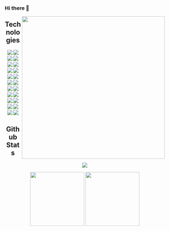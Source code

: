 ### Hi there 👋

<!--
**ZoDSeR97/ZoDSeR97** is a ✨ _special_ ✨ repository because its `README.md` (this file) appears on your GitHub profile.

Here are some ideas to get you started:

- 🔭 I’m currently working on ...
- 🌱 I’m currently learning ...
- 👯 I’m looking to collaborate on ...
- 🤔 I’m looking for help with ...
- 💬 Ask me about ...
- 📫 How to reach me: ...
- 😄 Pronouns: ...
- ⚡ Fun fact: ...
-->
<img align="right" src="https://media.giphy.com/media/84SFZf1BKgzeny1WxQ/giphy.gif" height="450">
<h2 align="center">Technologies</h2>
<p align="center">
    <img src="https://img.shields.io/badge/-HTML-E34F26?style=for-the-badge&logo=html5&logoColor=white"/>
    <img src="https://img.shields.io/badge/-CSS-1572B6?style=for-the-badge&logo=css3"/>
    <img src="https://img.shields.io/badge/-tailwind-072A6C?style=for-the-badge&logo=tailwindcss"/>
    <img src="https://img.shields.io/badge/-JavaScript-black?style=for-the-badge&logo=javascript"/>
    <img src="https://img.shields.io/badge/-Bootstrap-563D7C?style=for-the-badge&logo=bootstrap"/>
    <img src="https://img.shields.io/badge/-Python-yellow?style=for-the-badge&logo=python"/>
    <img src="https://img.shields.io/badge/-Flask-gray?style=for-the-badge&logo=flask"/>
    <img src="https://img.shields.io/badge/-MySQL-DD8A00?style=for-the-badge&logo=mysql"/>
    <img src="https://img.shields.io/badge/-Nodejs-white?style=for-the-badge&logo=Node.js"/>
    <img src="https://img.shields.io/badge/-Express-22AE5A?style=for-the-badge&logo=express"/>
    <img src="https://img.shields.io/badge/-React-212121?style=for-the-badge&logo=react"/>
    <img src="https://img.shields.io/badge/-MUI-0A1929?style=for-the-badge&logo=mui"/>
    <img src="https://img.shields.io/badge/-Sass-ED087D?style=for-the-badge&logo=sass"/>
    <img src="https://img.shields.io/badge/-MongoDB-FFF?style=for-the-badge&logo=mongodb"/>
    <img src="https://img.shields.io/badge/-Java-FF160C?style=for-the-badge&logo=redhat"/>
    <img src="https://img.shields.io/badge/-.Net-blueviolet?style=for-the-badge&logo=csharp"/>
    <img src="https://img.shields.io/badge/-VSCode-282A36?style=for-the-badge&logo=visualstudiocode"/>
    <img src="https://img.shields.io/badge/-GitHub-0D1117?style=for-the-badge&logo=github"/>
    <img src="https://img.shields.io/badge/-Git-black?style=for-the-badge&logo=git"/>
    <img src="https://img.shields.io/badge/-Amazon AWS-E98610?style=for-the-badge&logo=amazonaws"/>
    <img src="https://img.shields.io/badge/-Figma-19B2F1?style=for-the-badge&logo=figma"/>
    <img src="https://img.shields.io/badge/-Trello-095ED9?style=for-the-badge&logo=trello"/>
</p>
<h2 align="center">Github Stats</h2>
<p align="center">
    <img src="https://github-readme-stats.vercel.app/api/top-langs/?username=zodser97&layout=compact&theme=dracula&hide=html,css">
</p>
<p align="center">
    <img src="https://github-readme-streak-stats.herokuapp.com/?user=zodser97&show_icons=true&locale=en&layout=compact&theme=dracula&line_height=27" height="170"/>
    <img src="https://github-readme-stats.vercel.app/api?username=zodser97&show_icons=true&theme=dracula&line_height=27" height="170">
</p>
